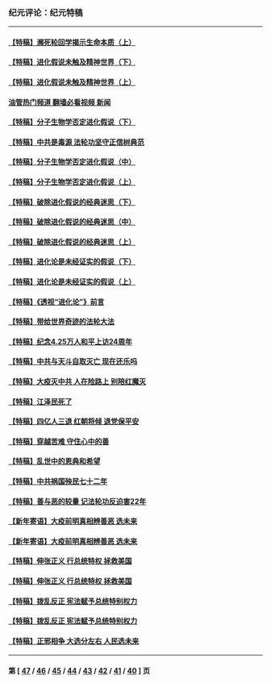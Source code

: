 ### 纪元评论：纪元特稿
---
#### [【特稿】濒死轮回学揭示生命本质（上）](../../pages/nsc424/n14056006.md?08260330) 
#### [【特稿】进化假说未触及精神世界（下）](../../pages/nsc424/n14048707.md?08260330) 
#### [【特稿】进化假说未触及精神世界（上）](../../pages/nsc424/n14042113.md?08260330) 
#### [油管热门频道 翻墙必看视频 新闻](ok?08260330)
#### [【特稿】分子生物学否定进化假说（下）](../../pages/nsc424/n14038267.md?08260330) 
#### [【特稿】中共是毒源 法轮功坚守正信树典范](../../pages/nsc424/n14037281.md?08260330) 
#### [【特稿】分子生物学否定进化假说（中）](../../pages/nsc424/n14035548.md?08260330) 
#### [【特稿】分子生物学否定进化假说（上）](../../pages/nsc424/n14032398.md?08260330) 
#### [【特稿】破除进化假说的经典迷思（下）](../../pages/nsc424/n14029015.md?08260330) 
#### [【特稿】破除进化假说的经典迷思（中）](../../pages/nsc424/n14027341.md?08260330) 
#### [【特稿】破除进化假说的经典迷思（上）](../../pages/nsc424/n14024749.md?08260330) 
#### [【特稿】进化论是未经证实的假说（下）](../../pages/nsc424/n14022170.md?08260330) 
#### [【特稿】进化论是未经证实的假说（上）](../../pages/nsc424/n14020737.md?08260330) 
#### [【特稿】《透视“进化论”》前言](../../pages/nsc424/n14019941.md?08260330) 
#### [【特稿】带给世界奇迹的法轮大法](../../pages/nsc424/n13994132.md?08260330) 
#### [【特稿】纪念4.25万人和平上访24周年](../../pages/nsc424/n13980883.md?08260330) 
#### [【特稿】中共与天斗自取灭亡 现在还乐吗](../../pages/nsc424/n13897482.md?08260330) 
#### [【特稿】大疫灭中共 人在险路上 别陪红魔灭](../../pages/nsc424/n13890697.md?08260330) 
#### [【特稿】江泽民死了](../../pages/nsc424/n13876300.md?08260330) 
#### [【特稿】四亿人三退 红朝将倾 退党保平安](../../pages/nsc424/n13794378.md?08260330) 
#### [【特稿】穿越苦难 守住心中的善](../../pages/nsc424/n13784979.md?08260330) 
#### [【特稿】乱世中的恩典和希望](../../pages/nsc424/n13734687.md?08260330) 
#### [【特稿】中共祸国殃民七十二年](../../pages/nsc424/n13272607.md?08260330) 
#### [【特稿】善与恶的较量 记法轮功反迫害22年](../../pages/nsc424/n13086597.md?08260330) 
#### [【新年寄语】大疫前明真相辨善恶 选未来](../../pages/nsc424/n12660855.md?08260330) 
#### [【新年寄语】大疫前明真相辨善恶 选未来](../../pages/nsc424/n12660855.md?08260330) 
#### [【特稿】伸张正义 行总统特权 拯救美国](../../pages/nsc424/n12616806.md?08260330) 
#### [【特稿】伸张正义 行总统特权 拯救美国](../../pages/nsc424/n12616806.md?08260330) 
#### [【特稿】拨乱反正 宪法赋予总统特别权力](../../pages/nsc424/n12598306.md?08260330) 
#### [【特稿】拨乱反正 宪法赋予总统特别权力](../../pages/nsc424/n12598306.md?08260330) 
#### [【特稿】正邪相争 大选分左右 人民选未来](../../pages/nsc424/n12545208.md?08260330) 

---
#### 第 [ [47](./47.md?08260330) / [46](./46.md?08260330) / [45](./45.md?08260330) / [44](./44.md?08260330) / [43](./43.md?08260330) / [42](./42.md?08260330) / [41](./41.md?08260330) / [40](./40.md?08260330) ] 页
